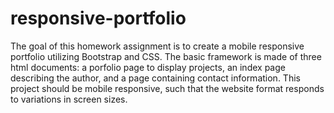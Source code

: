# responsive-portfolio


The goal of this homework assignment is to create a mobile responsive portfolio utilizing Bootstrap and CSS. The basic framework is made of three html documents: a porfolio page to display projects, an index page describing the author, and a page containing contact information. This project should be mobile responsive, such that the website format responds to variations in screen sizes.  